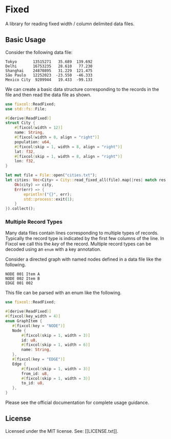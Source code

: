# Fixed

A library for reading fixed width / column delimited data files.

## Basic Usage

Consider the following data file:
```text
Tokyo       13515271   35.689  139.692
Delhi       16753235   28.610   77.230
Shanghai    24870895   31.229  121.475
São Paulo   12252023  -23.550  -46.333
Mexico City  9209944   19.433  -99.133
```

We can create a basic data structure corresponding to the records in the file
and then read the data file as shown.

```rust
use fixcol::ReadFixed;
use std::fs::File;

#[derive(ReadFixed)]
struct City {
    #[fixcol(width = 12)]
    name: String,
    #[fixcol(width = 8, align = "right")]
    population: u64,
    #[fixcol(skip = 1, width = 8, align = "right")]
    lat: f32,
    #[fixcol(skip = 1, width = 8, align = "right")]
    lon: f32,
}

let mut file = File::open("cities.txt");
let cities: Vec<City> = City::read_fixed_all(file).map(|res| match res {
    Ok(city) => city,
    Err(err) => {
        eprintln!("{}", err);
        std::process::exit(1);
    }
}).collect();
```

### Multiple Record Types

Many data files contain lines corresponding to multiple types of records.
Typically the record type is indicated by the first few columns of the line.
In Fixcol we call this the *key* of the record. Multiple record types can be
decoded using an `enum` with a key annotation.

Consider a directed graph with named nodes defined in a data file like the
following.

 ```text
 NODE 001 Item A
 NODE 002 Item B
 EDGE 001 002
 ```

 This file can be parsed with an enum like the following.

 ```rust
 use fixcol::ReadFixed;

#[derive(ReadFixed)]
#[fixcol(key_width = 4)]
enum GraphItem {
    #[fixcol(key = "NODE")]
    Node {
        #[fixcol(skip = 1, width = 3)]
        id: u8,
        #[fixcol(skip = 1, width = 6)]
        name: String,
    },
    #[fixcol(key = "EDGE")]
    Edge {
        #[fixcol(skip = 1, width = 3)]
        from_id: u8,
        #[fixcol(skip = 1, width = 3)]
        to_id: u8,
    },
}
```

Please see the official documentation for complete usage guidance.

 <!-- 
 
  TODO: need test coverage for:
  require `Left` and `Right` aligned text columns to not overflow in strict mode

  TODO: need test coverage for:
  error on overflow on write (esp. integers)
  -->

## License

Licensed under the MIT license. See: [[LICENSE.txt]].
